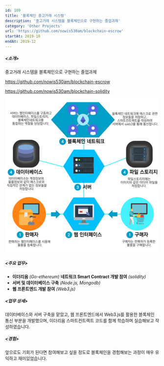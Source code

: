 ```yaml
---
id: 109
title: '블록체인 중고거래 시스템'
description: '중고거래 시스템을 블록체인으로 구현하는 졸업과제'
category: 'Other Projects'
url: 'https://github.com/nowis530am/blockchain-escrow'
startAt: 2019-10
endAt: 2019-12
---
```


##### <소개>

중고거래 시스템을 블록체인으로 구현하는 졸업과제

https://github.com/nowis530am/blockchain-escrow

https://github.com/nowis530am/blockchain-solidity

![](https://github.com/nowis530am/blockchain-escrow/raw/master/misc/system.png)

##### <주요 업무>

- **이더리움** _(Go-ethereum)_ **네트워크 Smart Contract 개발 참여** _(solidity)_
- **서버 및 데이터베이스 구축** _(Node.js, Mongodb)_
- **웹 프론트엔드 개발 참여** _(Web3.js)_

##### <업무 상세>

데이터베이스와 서버 구축을 맡았고, 웹 프론트엔드에서 Web3.js를 활용한 블록체인 통신 부분을 개발했으며, 이더리움 스마트컨트랙트 코드를 함께 학습하며 실습해보고 작성하였습니다.

##### <경험>

앞으로도 기회가 된다면 참여해보고 싶을 정도로 블록체인을 경험해보는 과정이 매우 유익하고 재미있었습니다.
